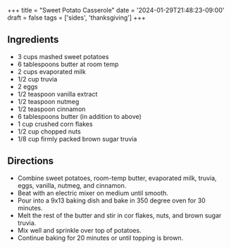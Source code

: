 +++
title = "Sweet Potato Casserole"
date = '2024-01-29T21:48:23-09:00'
draft = false
tags = ['sides', 'thanksgiving']
+++

## Ingredients
* 3 cups mashed sweet potatoes
* 6 tablespoons butter at room temp
* 2 cups evaporated milk
* 1/2 cup truvia
* 2 eggs
* 1/2 teaspoon vanilla extract
* 1/2 teaspoon nutmeg
* 1/2 teaspoon cinnamon
* 6 tablespoons butter (in addition to above)
* 1 cup crushed corn flakes
* 1/2 cup chopped nuts
* 1/8 cup firmly packed brown sugar truvia

## Directions
* Combine sweet potatoes, room-temp butter, evaporated milk, truvia, eggs, vanilla, nutmeg, and cinnamon.
* Beat with an electric mixer on medium until smooth.
* Pour into a 9x13 baking dish and bake in 350 degree oven for 30 minutes.
* Melt the rest of the butter and stir in cor flakes, nuts, and brown sugar truvia.
* Mix well and sprinkle over top of potatoes.
* Continue baking for 20 minutes or until topping is brown.

